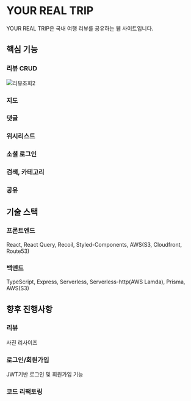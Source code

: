 # YOUR REAL TRIP
YOUR REAL TRIP은 국내 여행 리뷰를 공유하는 웹 사이트입니다.

## 핵심 기능
### 리뷰 CRUD

![리뷰조회2](https://user-images.githubusercontent.com/106265483/211388069-0f8cfcad-84e1-41d6-850f-9f1935b6e360.gif)


### 지도

### 댓글

### 위시리스트

### 소셜 로그인

### 검색, 카테고리

### 공유

## 기술 스택
### 프론트엔드
React, React Query, Recoil, Styled-Components, AWS(S3, Cloudfront, Route53)

### 백엔드
TypeScript, Express, Serverless, Serverless-http(AWS Lamda), Prisma, AWS(S3)

## 향후 진행사항
### 리뷰
사진 리사이즈

### 로그인/회원가입
JWT기반 로그인 및 회원가입 기능

### 코드 리팩토링
